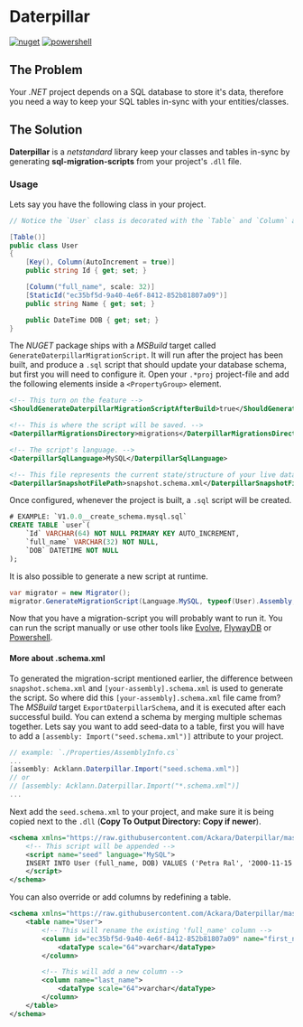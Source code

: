 # Daterpillar 

[![nuget](https://img.shields.io/nuget/v/Daterpillar.svg?maxAge=2592000?style=flat-square)](https://www.nuget.org/packages/Daterpillar)
[![powershell](https://img.shields.io/powershellgallery/v/daterpillar.svg?style=flat)](https://www.powershellgallery.com/packages/Daterpillar)

## The Problem
Your *.NET* project depends on a SQL database to store it's data, therefore you need a way to keep your SQL tables in-sync with your entities/classes.

## The Solution
**Daterpillar** is a *netstandard* library keep your classes and tables in-sync by generating **sql-migration-scripts** from your project's `.dll` file. 

### Usage

Lets say you have the following class in your project.

```csharp
// Notice the `User` class is decorated with the `Table` and `Column` attributes.

[Table()]
public class User
{
    [Key(), Column(AutoIncrement = true)]
    public string Id { get; set; }

    [Column("full_name", scale: 32)]
    [StaticId("ec35bf5d-9a40-4e6f-8412-852b81807a09")]
    public string Name { get; set; }

    public DateTime DOB { get; set; }
}
```

The *NUGET* package ships with a *MSBuild* target called `GenerateDaterpillarMigrationScript`. It will run after the project has been built, and produce a `.sql` script that should update your database schema, but first you will need to configure it. Open your `.*proj` project-file and add the following elements inside a `<PropertyGroup>` element.

```xml
<!-- This turn on the feature -->
<ShouldGenerateDaterpillarMigrationScriptAfterBuild>true</ShouldGenerateDaterpillarMigrationScriptAfterBuild>

<!-- This is where the script will be saved. -->
<DaterpillarMigrationsDirectory>migrations</DaterpillarMigrationsDirectory>

<!-- The script's language. -->
<DaterpillarSqlLanguage>MySQL</DaterpillarSqlLanguage>

<!-- This file represents the current state/structure of your live database. (Optional defaulats to 'snapshot.schema.xml') -->
<DaterpillarSnapshotFilePath>snapshot.schema.xml</DaterpillarSnapshotFilePath>
```

Once configured, whenever the project is built, a `.sql` script will be created. 

```sql
# EXAMPLE: `V1.0.0__create_schema.mysql.sql`
CREATE TABLE `user`(
    `Id` VARCHAR(64) NOT NULL PRIMARY KEY AUTO_INCREMENT,
    `full_name` VARCHAR(32) NOT NULL,
    `DOB` DATETIME NOT NULL
);
```

It is also possible to generate a new script at runtime.

```csharp
var migrator = new Migrator();
migrator.GenerateMigrationScript(Language.MySQL, typeof(User).Assembly, snapshotFilePath, migrationDirectory, fileName);
```

Now that you have a migration-script you will probably want to run it. You can run the script manually or use other tools like [Evolve](https://www.nuget.org/packages/Evolve/), [FlywayDB](https://flywaydb.org/) or [Powershell](https://www.powershellgallery.com/packages/Daterpillar). 

#### More about .schema.xml

To generated the migration-script mentioned earlier, the difference between `snapshot.schema.xml` and `[your-assembly].schema.xml` is used to generate the script. So where did this `[your-assembly].schema.xml` file came from? The *MSBuild* target `ExportDaterpillarSchema`, and it is executed after each successful build. You can extend a schema by merging multiple schemas together. Lets say you want to add seed-data to a table, first you will have to add a `[assembly: Import("seed.schema.xml")]` attribute to your project. 

```csharp
// example: `./Properties/AssemblyInfo.cs`
...
[assembly: Acklann.Daterpillar.Import("seed.schema.xml")]
// or
// [assembly: Acklann.Daterpillar.Import("*.schema.xml")]
...
```

Next add the `seed.schema.xml` to your project, and make sure it is being copied next to the `.dll` (**Copy To Output Directory: Copy if newer**).

```xml
<schema xmlns="https://raw.githubusercontent.com/Ackara/Daterpillar/master/src/daterpillar.xsd">
    <!-- This script will be appended -->
    <script name="seed" language="MySQL">
    INSERT INTO User (full_name, DOB) VALUES ('Petra Ral', '2000-11-15');
    </script>
</schema>
```

You can also override or add columns by redefining a table.

```xml
<schema xmlns="https://raw.githubusercontent.com/Ackara/Daterpillar/master/src/daterpillar.xsd">
    <table name="User">
        <!-- This will rename the existing 'full_name' column -->
        <column id="ec35bf5d-9a40-4e6f-8412-852b81807a09" name="first_name">
            <dataType scale="64">varchar</dataType>
        </column>

        <!-- This will add a new column -->
        <column name="last_name">
            <dataType scale="64">varchar</dataType>
        </column>
    </table>
</schema>
```

